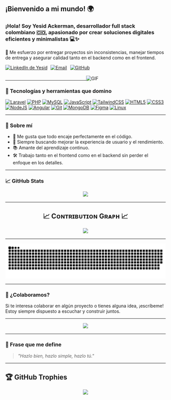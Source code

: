 ## ¡Bienvenido a mi mundo! 🌍

### ¡Hola! Soy **Yesid Ackerman**, desarrollador full stack colombiano 🇨🇴, apasionado por crear soluciones digitales eficientes y minimalistas 💻✨

🎯 Me esfuerzo por entregar proyectos sin inconsistencias, manejar tiempos de entrega y asegurar calidad tanto en el backend como en el frontend.

<div style="display: flex; gap: 10px;">
  <a href="https://www.linkedin.com/in/yesid-ackerman">
    <img alt="LinkedIn de Yesid" width="22px" src="https://cdn.jsdelivr.net/npm/simple-icons@v3/icons/linkedin.svg" />
  </a>
  <a href="mailto:deironyesithym21@gmail.com">
    <img alt="Email" width="22px" src="https://cdn.jsdelivr.net/npm/simple-icons@v3/icons/gmail.svg" />
  </a>
  <a href="https://github.com/Yesid-Ackerman">
    <img alt="GitHub" width="22px" src="https://cdn.jsdelivr.net/npm/simple-icons@v3/icons/github.svg" />
  </a>
</div>

<br/>

<img align="right" alt="GIF" src="https://media.giphy.com/media/836HiJc7pgzy8iNXCn/giphy.gif" width="250" />

---

### 🧠 Tecnologías y herramientas que domino

[![Laravel](https://img.shields.io/badge/-Laravel-red?style=flat&logo=laravel)](https://github.com/Yesid-Ackerman)
[![PHP](https://img.shields.io/badge/-PHP-777BB4?style=flat&logo=php)](https://github.com/Yesid-Ackerman)
[![MySQL](https://img.shields.io/badge/-MySQL-black?style=flat&logo=mysql)](https://github.com/Yesid-Ackerman)
[![JavaScript](https://img.shields.io/badge/-JavaScript-black?style=flat&logo=javascript)](https://github.com/Yesid-Ackerman)
[![TailwindCSS](https://img.shields.io/badge/-TailwindCSS-38B2AC?style=flat&logo=tailwind-css)](https://github.com/Yesid-Ackerman)
[![HTML5](https://img.shields.io/badge/-HTML5-E34F26?style=flat&logo=html5)](https://github.com/Yesid-Ackerman)
[![CSS3](https://img.shields.io/badge/-CSS3-1572B6?style=flat&logo=css3)](https://github.com/Yesid-Ackerman)
[![NodeJS](https://img.shields.io/badge/-NodeJS-339933?style=flat&logo=node.js)](https://github.com/Yesid-Ackerman)
[![Angular](https://img.shields.io/badge/-Angular-red?style=flat&logo=angular)](https://github.com/Yesid-Ackerman)
[![Git](https://img.shields.io/badge/-Git-black?style=flat&logo=git)](https://github.com/Yesid-Ackerman)
[![MongoDB](https://img.shields.io/badge/-MongoDB-4DB33D?style=flat&logo=mongodb)](https://github.com/Yesid-Ackerman)
[![Figma](https://img.shields.io/badge/-Figma-black?style=flat&logo=figma)](https://github.com/Yesid-Ackerman)
[![Linux](https://img.shields.io/badge/-Linux-FCC624?style=flat&logo=linux)](https://github.com/Yesid-Ackerman)

---

### 🚀 Sobre mí

- 🧩 Me gusta que todo encaje perfectamente en el código.
- 🧪 Siempre buscando mejorar la experiencia de usuario y el rendimiento.
- 📚 Amante del aprendizaje continuo.
- 🛠️ Trabajo tanto en el frontend como en el backend sin perder el enfoque en los detalles.

---

### 📈 GitHub Stats

<p align="center">
  <img src="https://github-readme-stats.vercel.app/api/top-langs/?username=Yesid-Ackerman&theme=algolia&layout=compact" />
</p>

---

<h2 align="center">📈 Cᴏɴᴛʀɪʙᴜᴛɪᴏɴ Gʀᴀᴘʜ 📈</h2>

<p align="center">
  <img src="https://github-readme-activity-graph.vercel.app/graph?username=Yesid-Ackerman&bg_color=011627&color=79d3c3&line=c792ea&point=ffeb95&area=true&hide_border=false" />
</p>

---

<p align="center">
  <img  src="https://raw.githubusercontent.com/iscpatricio92/iscpatricio92/main/resources/img/github-contribution-grid-snake.svg"
    alt="iscpatricio92" />
</p>

---

### 🤝 ¿Colaboramos?

Si te interesa colaborar en algún proyecto o tienes alguna idea, ¡escríbeme! Estoy siempre dispuesto a escuchar y construir juntos.

---

<p align="center">
  <img src="https://github-readme-stats.vercel.app/api?username=Yesid-Ackerman&show_icons=true&theme=radical&hide_border=true" />
</p>

---

### 💬 Frase que me define

> _"Hazlo bien, hazlo simple, hazlo tú."_

---

## 🏆 GitHub Trophies

<p align="center">
  <img src="https://github-profile-trophy.vercel.app/?username=Yesid-Ackerman&theme=discord&no-frame=false&no-bg=false&margin-w=4" />
</p>
